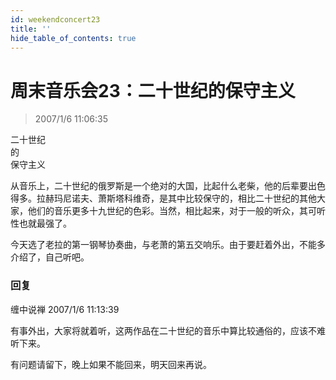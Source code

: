 ```yaml
---
id: weekendconcert23
title: ''
hide_table_of_contents: true
---
```


# 周末音乐会23：二十世纪的保守主义

> 2007/1/6 11:06:35
<div style={{color: '#FF0000', fontWeight: '500', fontStyle: 'italic', fontSize: 'xx-large', lineHeight: '110%', textAlign: 'center', marginBottom: '20px'}}>
二十世纪
</div>

<div style={{color: '#FF0000', fontWeight: '500', fontStyle: 'italic', fontSize: 'x-large', lineHeight: '110%', textAlign: 'center', marginBottom: '20px'}}>
的
</div>

<div style={{color: '#FF0000', fontWeight: '500', fontStyle: 'italic', fontSize: 'xxx-large', lineHeight: '110%', textAlign: 'center', marginBottom: '30px'}}>
保守主义
</div>

从音乐上，二十世纪的俄罗斯是一个绝对的大国，比起什么老柴，他的后辈要出色得多。拉赫玛尼诺夫、萧斯塔科维奇，是其中比较保守的，相比二十世纪的其他大家，他们的音乐更多十九世纪的色彩。当然，相比起来，对于一般的听众，其可听性也就最强了。
 
今天选了老拉的第一钢琴协奏曲，与老萧的第五交响乐。由于要赶着外出，不能多介绍了，自己听吧。

### 回复

<div class='blog-comment'>
<span class='blog-comment-chan'>缠中说禅</span> 2007/1/6 11:13:39<br/>

有事外出，大家将就着听，这两作品在二十世纪的音乐中算比较通俗的，应该不难听下来。

有问题请留下，晚上如果不能回来，明天回来再说。
</div>